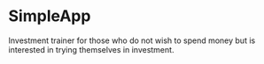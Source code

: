 # SimpleApp
Investment trainer for those who do not wish to spend money but is interested in trying themselves in investment.
